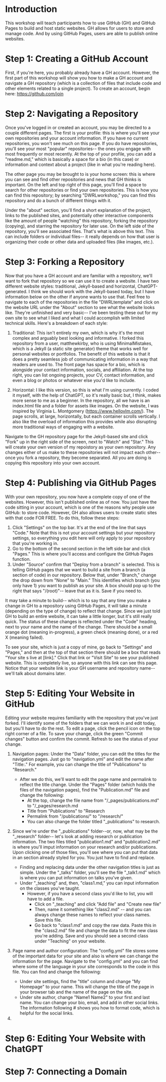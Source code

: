 # Introduction
This workshop will teach participants how to use GitHub (GH) and GitHub Pages to build and host static websites. GH allows for users to store and manage code. And by using GitHub Pages, users are able to publish
online websites.

# Step 1: Creating a GitHub Account
First, if you're here, you probably already have a GH account. However, the first part of this workshop will show you how to make a GH account and navigate a GH repository (which is a collection of files that include code and other elements related to a single project). To create an account, begin here: https://github.com/join

# Step 2: Navigating a Repository
Once you've logged in or created an account, you may be directed to a couple different pages. The first is your profile: this is where you'll see your own repositories and your account information. If you have no current repositories, you won't see much on this page. If you do have repositories, you'll see your most "popular" repositories-- the ones you engage with most frequently or most recently. At the top of your profile, you can add a "readme.md," which is basically a space for a bio (in this case) or information and context about a project (like in what you're reading here). 

The other page you may be brought to is your home screen: this is where you can see and find other repositories and news that GH thinks is important. On the left and top right of this page, you'll find a space to search for other repositories or find your own repositories. This is how you can find this repository; by searching "DWRLworkshop," you can find this repository and do a bunch of different things with it.

Under the "about" section, you'll find a short explanation of the project, links to the published sites, and potentially other interactive components like the amount of people "watching" this repository, forking the repository (copying), and starring the repository for later use. On the left side of the repository, you'll see associated files. That's what is above this text. This can include folders or individual files-- it really depends on how that user is organizing their code or other data and uploaded files (like images, etc.). 

# Step 3: Forking a Repository
Now that you have a GH account and are familiar with a repository, we'll want to fork that repository so we can use it to create a website. I have two different website styles: traditional, Jekyll-based and horizontal, ChatGPT-generated. I think we should work with the Jekyll-based today, but I have information below on the other if anyone wants to use that. Feel free to navigate to each of the repositories in the file "DWRLtemplate" and click on the website URL under the "About" section to see what the website looks like. They're unfinished and very basic-- I've been testing these out for my own site to see what I liked and what I could accomplish with limited technical skills. Here's a breakdown of each style:

1. Traditional: This isn't entirely my own, which is why it's the most complex and arguably best looking and informative. I forked this repository from a user, matthewkirby, who is using MinimalMistakes, which is a Jekyll (a static site generator) theme that works well for personal websites or portfolios. The benefit of this website is that it does a pretty seamless job of communicating information in a way that readers are used to. The front page has space for a bio, which is alongside your contact information, socials, and affiliation. At the top right, you can list ongoing projects, your CV, contact information, and even a blog or photos or whatever else you'd like to include.

2. Horizontal: I like this version, so this is what I'm using currently. I coded it myself, with the help of ChatGPT, so it's really basic but, I think, makes more sense to me as a beginner. In the repository, all we have is an index.html file and a folder for assets like images. On the website, I was inspired by Virginia L. Montgomery (https://www.hellovlm.com/). The page scrolls, at large, horizontally, but each container scrolls vertically. I also like the overload of information this provides while also disrupting more traditional ways of engaging with a website.

Navigate to the GH repository page for the Jekyll-based site and click "Fork" up in the right side of the screen, next to "Watch" and "Star." This will create your own version of my repoistory as your own repository. Any changes either of us make to these repositories will not impact each other-- once you fork a repository, they become separated. All you are doing is copying this repository into your own account.

# Step 4: Publishing via GitHub Pages

With your own repository, you now have a complete copy of one of the websites. However, this isn't published online as of now. You just have the code sitting in your account, which is one of the reasons why people use GitHub: to store code. However, GH also allows users to create static sites with that code FOR FREE. To do this, follow these steps:

1. Click "Settings" on the top bar. It's at the end of the line that says "Code." Note that this is not your account settings but your repository settings, so everything you edit here will only apply to your repository that you're working in. 
2. Go to the bottom of the second section in the left side bar and click "Pages." This is where you'll access and configure the GitHub Pages function.
3. Under "Source" confirm that "Deploy from a branch" is selected. This is telling GitHub pages that we want to build a site from a branch (a section of code) in our repository. Below that, under "Branch," change the drop down from "None" to "Main." This identifies which branch (you only have 1) you want to publish as your site. A box should pop up to the right that says "/(root)"-- leave that as it is. Save if you need to.

It may take a minute to build-- which is to say that any time you make a change in GH to a repository using GitHub Pages, it will take a minute (depending on the type of change) to reflect that change. Since we just told GH to build an entire website, it can take a little longer, but it's still really quick. The status of these changes is reflected under the "Code" heading, next to your name and the name of the change. There should be a small orange dot (meaning in-progress), a green check (meaning done), or a red X (meaning failed). 

To see your site, which is just a copy of mine, go back to "Settings" and "Pages," and then at the top of that section there should be a box that reads "Your site s live at [link]." Click that link or "Visit Site" to see your published website. This is completely live, so anyone with this link can see this page. Notice that your website link is your GH username and repository name-- we'll talk about domains later.

# Step 5: Editing Your Website in GitHub

Editing your website requires familiarity with the repository that you've just forked. I'll identify some of the folders that we can work in and edit today, but you'll have to do the rest. To edit a page, click the pencil icon on the top right corner of a file. To save your change, click the green "Commit changes" button and confirm the commit. Refresh to see the status of your change.

1. Navigation pages: Under the "Data" folder, you can edit the titles for the navigation pages. Just go to "navigation.yml" and edit the name after "Title:." For example, you can change the title of "Publications" to "Research."
   - After we do this, we'll want to edit the page name and permalink to reflect the title change. Under the "Pages" folder (which holds the files of the navigation pages), find the "Publication.md" file and change the following:
     - At the top, change the file name from "/_pages/publications.md" to "/_pages/research.md
     - Title from "Publications" to "Research
     - Permalink from "/publications/" to "/research/"
     - You can also change the folder titled "_publications" to research.
    
2. Since we're under the "_publications" folder--or, now, what may be the "_research" folder-- let's look at adding research or publication information. The two files titled "publication1.md" and "publication2.md" is where you'll imput information on your research and/or publications. Upon clicking one of those files, you'll see where you can put that data in an section already styled for you. You just have to find and replace.
   - Finding and replacing data under the other navigation titles is just as simple. Under the "_talks" folder, you'll see the file "_talk1.md" which is where you can put information on talks you've given.
   - Under "_teaching" and, then, "class1.md," you can input information on the classes you've taught.
     - However, if you have a second class you'd like to list, you will have to add a file.
       - Click on "_teaching" and click "Add file" and "Create new file"
       - Then, name it something like "class2.md" -- and you can always change these names to reflect your class names. Save this file.
       - Go back to "class1.md" and copy the raw data. Paste this in the "class2.md" file and change the data to fit the new class you're adding. Save and you should see a second class under "Teaching" on your website.

3. Page name and author configuration: The "config.yml" file stores some of the important data for your site and also is where we can change the information for the page. Navigate to the "config.yml" and you can find where some of the language in your site corresponds to the code in this file. You can find and change the following:
   - Under site settings, find the "title" column and change "My Homepage" to your name. This will change the title of the page in your browser tab and the name of the page on the site.
   - Under site author, change "Name1 Name2" to your first and last name. You can change your bio, email, and add in other social links. The information following # shows you how to format code, which is helpful for the social links.
  
3. 


# Step 6: Editing Your Website with ChatGPT




# Step 7: Connecting a Domain
















